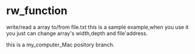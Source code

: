 # rw_function
write/read a array to/from file.txt 
this is a sample example,when you use it you just can change array's width,depth and file'address.


this is a my_computer_Mac pository branch.

